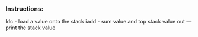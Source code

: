 ### Instructions:
ldc - load a value onto the stack
iadd - sum value and top stack value
out — print the stack value
